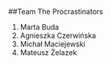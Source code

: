 ##Team The Procrastinators

1. Marta Buda
2. Agnieszka Czerwińska
3. Michał Maciejewski
4. Mateusz Żelazek
